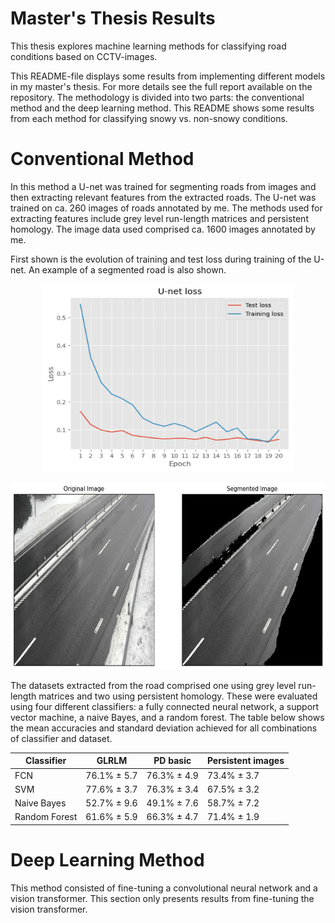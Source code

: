 # Master's Thesis Results

This thesis explores machine learning methods for classifying road conditions based on CCTV-images. <br>

This README-file displays some results from implementing different models in my master's thesis. For more details see the full report available on the repository. The methodology is divided into two parts: the conventional method and the deep learning method. This README shows some results from each method for classifying snowy vs. non-snowy conditions. <br>

# Conventional Method

In this method a U-net was trained for segmenting roads from images and then extracting relevant features from the extracted roads. The U-net was trained on ca. 260 images of roads annotated by me. The methods used for extracting features include grey level run-length matrices and persistent homology. The image data used comprised ca. 1600 images annotated by me. <br>

First shown is the evolution of training and test loss during training of the U-net. An example of a segmented road is also shown.
<p align="center">
<img src="images/seg_loss-1.png" width="400" height="300">
</p>

<p align="center">
<img src="images/segmentation_ex-1.png" width="600" height="300">
</p>

The datasets extracted from the road comprised one using grey level run-length matrices and two using persistent homology. These were evaluated using four different classifiers: a fully connected neural network, a support vector machine, a naive Bayes, and a random forest. The table below shows the mean accuracies and standard deviation achieved for all combinations of classifier and dataset.

| Classifier    | GLRLM            | PD basic          | Persistent images   |
|---------------|------------------|-------------------|---------------------|
| FCN           | 76.1% ± 5.7      | 76.3% ± 4.9       | 73.4% ± 3.7         |
| SVM           | 77.6% ± 3.7      | 76.3% ± 3.4       | 67.5% ± 3.2         |
| Naive Bayes   | 52.7% ± 9.6      | 49.1% ± 7.6       | 58.7% ± 7.2         |
| Random Forest | 61.6% ± 5.9      | 66.3% ± 4.7       | 71.4% ± 1.9         |

# Deep Learning Method

This method consisted of fine-tuning a convolutional neural network and a vision transformer. This section only presents results from fine-tuning the vision transformer.
